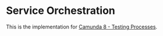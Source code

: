 # Service Orchestration

This is the implementation for [Camunda 8 - Testing Processes](https://academy.camunda.com/c8-testing-processes).